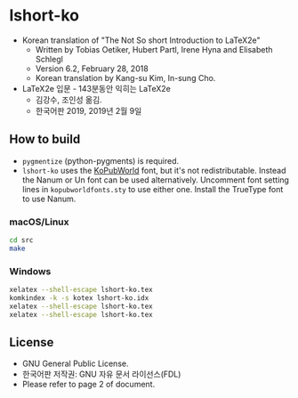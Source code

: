 # lshort-ko


- Korean translation of "The Not So short Introduction to LaTeX2e"
  - Written by Tobias Oetiker, Hubert Partl, Irene Hyna and Elisabeth Schlegl
  - Version 6.2, February 28, 2018
  - Korean translation by Kang-su Kim, In-sung Cho.
- LaTeX2e 입문 - 143분동안 익히는 LaTeX2e
  - 김강수, 조인성 옮김.
  - 한국어판 2019, 2019년 2월 9일

## How to build

- `pygmentize` (python-pygments) is required.
- `lshort-ko` uses the [KoPubWorld](http://www.kopus.org/biz/electronic/font.aspx) font, but it's not redistributable. Instead the Nanum or Un font can be used alternatively. Uncomment font setting lines in `kopubworldfonts.sty` to use either one. Install the TrueType font to use Nanum.

### macOS/Linux

```bash
cd src
make
```

### Windows

```bash
xelatex --shell-escape lshort-ko.tex
komkindex -k -s kotex lshort-ko.idx
xelatex --shell-escape lshort-ko.tex
xelatex --shell-escape lshort-ko.tex
```

## License

- GNU General Public License.
- 한국어판 저작권: GNU 자유 문서 라이선스(FDL)
- Please refer to page 2 of document.
